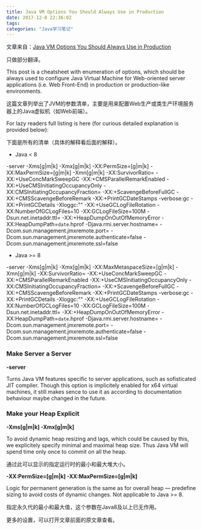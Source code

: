 ```yaml
---
title: Java VM Options You Should Always Use in Production
date: 2017-12-8 22:36:02
tags:
categories: "Java学习笔记"
---
```


文章来自：[Java VM Options You Should Always Use in Production](http://blog.sokolenko.me/2014/11/javavm-options-production.html)

只做部分翻译。

This post is a cheatsheet with enumeration of options, which should be always used to configure Java Virtual Machine for 
Web-oriented server applications (i.e. Web Front-End) in production or production-like environments.

这篇文章列举出了JVM的参数清单，主要是用来配置Web生产或类生产环境服务器上的Java虚拟机（如Web前端）。

For lazy readers full listing is here (for curious detailed explanation is provided below):

下面是所有的清单（具体的解释看后面的解释）。

<!--more-->

* Java < 8

-server
-Xms<heap size>\[g|m|k] -Xmx<heap size>\[g|m|k]
-XX:PermSize=<perm gen size>\[g|m|k] -XX:MaxPermSize=<perm gen size>\[g|m|k]
-Xmn<young size>\[g|m|k]
-XX:SurvivorRatio=<ratio>
-XX:+UseConcMarkSweepGC -XX:+CMSParallelRemarkEnabled
-XX:+UseCMSInitiatingOccupancyOnly -XX:CMSInitiatingOccupancyFraction=<percent>
-XX:+ScavengeBeforeFullGC -XX:+CMSScavengeBeforeRemark
-XX:+PrintGCDateStamps -verbose:gc -XX:+PrintGCDetails -Xloggc:"<path to log>"
-XX:+UseGCLogFileRotation -XX:NumberOfGCLogFiles=10 -XX:GCLogFileSize=100M
-Dsun.net.inetaddr.ttl=<TTL in seconds>
-XX:+HeapDumpOnOutOfMemoryError -XX:HeapDumpPath=<path to dump>`date`.hprof
-Djava.rmi.server.hostname=<external IP>
-Dcom.sun.management.jmxremote.port=<port> 
-Dcom.sun.management.jmxremote.authenticate=false 
-Dcom.sun.management.jmxremote.ssl=false

* Java >= 8

-server
-Xms<heap size>\[g|m|k] -Xmx<heap size>\[g|m|k]
-XX:MaxMetaspaceSize=<metaspace size>\[g|m|k]
-Xmn<young size>\[g|m|k]
-XX:SurvivorRatio=<ratio>
-XX:+UseConcMarkSweepGC -XX:+CMSParallelRemarkEnabled
-XX:+UseCMSInitiatingOccupancyOnly -XX:CMSInitiatingOccupancyFraction=<percent>
-XX:+ScavengeBeforeFullGC -XX:+CMSScavengeBeforeRemark
-XX:+PrintGCDateStamps -verbose:gc -XX:+PrintGCDetails -Xloggc:"<path to log>"
-XX:+UseGCLogFileRotation -XX:NumberOfGCLogFiles=10 -XX:GCLogFileSize=100M
-Dsun.net.inetaddr.ttl=<TTL in seconds>
-XX:+HeapDumpOnOutOfMemoryError -XX:HeapDumpPath=<path to dump>`date`.hprof
-Djava.rmi.server.hostname=<external IP>
-Dcom.sun.management.jmxremote.port=<port> 
-Dcom.sun.management.jmxremote.authenticate=false 
-Dcom.sun.management.jmxremote.ssl=false

### Make Server a Server

**-server**

Turns Java VM features specific to server applications, such as sofisticated JIT compiler. Though this option is 
implicitely enabled for x64 virtual machines, it still makes sence to use it as according to documentation behaviour 
maybe changed in the future.

### Make your Heap Explicit

**-Xms<heap size>\[g|m|k] -Xmx<heap size>\[g|m|k]**

To avoid dynamic heap resizing and lags, which could be caused by this, we explicitely specify minimal and maximal heap 
size. Thus Java VM will spend time only once to commit on all the heap.

通过此可以显示的指定运行时的最小和最大堆大小。

**-XX:PermSize=<perm gen size>\[g|m|k] -XX:MaxPermSize=<perm gen size>\[g|m|k]**

Logic for permanent generation is the same as for overall heap — predefine sizing to avoid costs of dynamic changes. 
Not applicable to Java >= 8.

指定永久代的最小和最大值，这个参数在Java8及以上已无作用。

更多的设置，可以打开文章前面的原文章查看。


